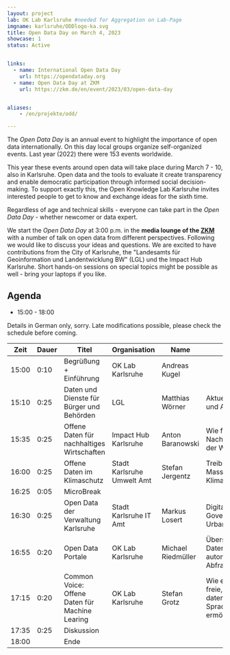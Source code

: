 ```yaml
---
layout: project
lab: OK Lab Karlsruhe #needed for Aggregation on Lab-Page
imgname: karlsruhe/ODDlogo-ka.svg
title: Open Data Day on March 4, 2023
showcase: 1
status: Active


links:
  - name: International Open Data Day
    url: https://opendataday.org
  - name: Open Data Day at ZKM
    url: https://zkm.de/en/event/2023/03/open-data-day


aliases:
    - /en/projekte/odd/

---
```


<!--
links:
  - name: Open Data Day im ZKM
    url: https://zkm.de/de/veranstaltung/2023/03/open-data-day
-->


The *Open Data Day* is an annual event to highlight the importance of open data internationally. On this day local groups organize self-organized events. Last year (2022) there were  153 events worldwide.

This year these events around open data will take place during March 7 - 10, also in Karlsruhe. Open data and the tools to evaluate it create transparency and enable democratic participation through informed social decision-making. To support exactly this, the Open Knowledge Lab Karlsruhe invites interested people to get to know and exchange ideas for the sixth time.

Regardless of age and technical skills - everyone can take part in the *Open Data Day* - whether newcomer or data expert.

We start the *Open Data Day* at 3:00 p.m. in the **media lounge of the [ZKM](https://www.openstreetmap.org/way/224089410)** with a number of talk on open data from different perspectives. Following we would like to discuss your ideas and questions. 
We are excited to have contributions from the City of Karlsruhe, the "Landesamts für Geoinformation und Landentwicklung BW" (LGL) und the Impact Hub Karlsruhe.
Short hands-on sessions on special topics might be possible as well - bring your laptops if you like.

## Agenda
  * 15:00 - 18:00 

Details in German only, sorry. Late modifications possible, please check the schedule before coming.
  
 
| Zeit      | Dauer | Titel      | Organisation | Name      | Kurzbeschreibung |
| ----------- | ----------- | ----------- | ----------- | ----------- | ----------- |
|15:00|0:10|Begrüßung + Einführung|OK Lab Karlsruhe|Andreas Kugel||
|15:10|0:25|Daten und Dienste für Bürger und Behörden |LGL|Matthias Wörner|Aktuelle Angebote des LGL und Ausblick|
|15:35|0:25|Offene Daten für nachhaltiges Wirtschaften|Impact Hub Karlsruhe|Anton Baranowski|Wie fördern offene Daten die Nachhaltigkeitstransformation der Wirtschaft? |
|16:00|0:25|Offene Daten im Klimaschutz|Stadt Karlsruhe Umwelt Amt|Stefan Jergentz|Treibhausgas Bilanzierung, Massnahmen, Monitoring, Klimadashboard.|
|16:25|0:05|MicroBreak||||
|16:30|0:25|Open Data der Verwaltung Karlsruhe|Stadt Karlsruhe IT Amt|Markus Losert|Digitalstrategie, Data Governance, Smart City und Urbane Datenplattform|
|16:55|0:20|Open Data Portale|OK Lab Karlsruhe|Michael Riedmüller|Übersicht deutscher Datenportale und automatisierte Abfragemöglichkeiten|
|17:15|0:20|Common Voice: Offene Daten für Machine Learing|OK Lab Karlsruhe|Stefan Grotz|Wie eine offene Datenbank freie, unabhängige und datenschutzfreundlichere Spracherkennung für alle ermöglicht.|
|17:35|0:25|Diskussion||| |
|18:00||Ende||||

